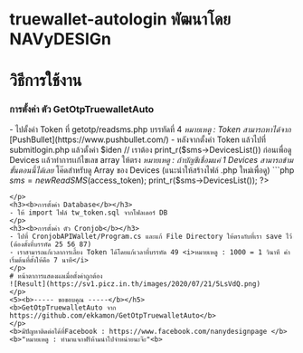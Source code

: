 # truewallet-autologin พัฒนาโดย  NAVyDESIGn

# วิธีการใช้งาน

<h3><b>การตั้งค่า ตัว GetOtpTruewalletAuto</b></h3>
- ไปตั้งค่า Token ที่ getotp/readsms.php บรรทัดที่ 4 <i>หมายเหตู : Token สามารถหาได้จาก </i>[PushBullet](https://www.pushbullet.com/)
- หลังจากตั้งค่า Token แล้วไปที่ submitlogin.php แล้วตั้งค่า $iden // เราต้อง print_r($sms->DevicesList()) ก่อนเพื่อดู Devices เเล้วทำการเเก้ไขเลข array ให้ตรง <i>หมายเหตู : ถ้าบัญชีเชื่อมแค่ 1 Devices สามารถข้ามขั้นตอนนี้ได้เลย</i>
โค๊ดสำหรับดู Array ของ Devices (แนะนำให้สร้างไฟล์ .php ใหม่เพื่อดู)
```php
<?php
  require "getotp/readsms.php";
  
  $sms = new ReadSMS($access_token);
  print_r($sms->DevicesList());
?>
```
</p>
<h3><b>การตั้งค่า Database</b></h3>
- ให้ import ไฟล์ tw_token.sql จากโฟลเดอร์ DB
</p>
<h3><b>การตั้งค่า ตัว Cronjob</b></h3>
- ไปที่ CronjobAPIWallet/Program.cs และแก้ File Directory ให้ตรงกับที่เรา save ไว้ (ต้องตั้งที่บรรทัด 25 56 87)
- เราสามารถแก้เวลาการเลี้ยง Token ได้โดยแก้เวลาที่บรรทัด 49 <i>หมายเหตู : 1000 = 1 วินาที ค่าเริ่มต้นที่ตั้งให้คือ 7 นาที</i>
</p>
# หน้าตาการแสดงผลเมื่อตั้งค่าถูกต้อง
![Result](https://sv1.picz.in.th/images/2020/07/21/5LsVdQ.png)
</p>
<5><b>----- ขอขอบคุณ -----</b></h5>
<b>GetOtpTruewalletAuto จาก https://github.com/ekkamon/GetOtpTruewalletAuto</b>
</p>
<b>มีปัญหาติดต่อได้ที่Facebook : https://www.facebook.com/nanydesignpage </b>
<b>"หมายเหตู : ทำมาแจกฟรีห้ามนำไปจำหน่ายนะจ๊ะ"<b>
